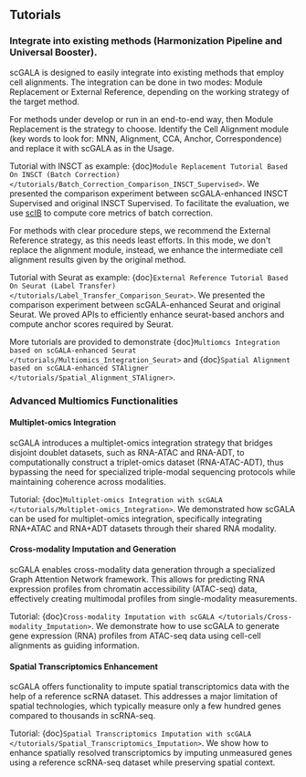 ## Tutorials
### Integrate into existing methods (Harmonization Pipeline and Universal Booster).
scGALA is designed to easily integrate into existing methods that employ cell alignments. The integration can be done in two modes: Module Replacement or External Reference, depending on the working strategy of the target method.

For methods under develop or run in an end-to-end way, then Module Replacement is the strategy to choose. Identify the Cell Alignment module (key words to look for: MNN, Alignment, CCA, Anchor, Correspondence) and replace it with scGALA as in the Usage. 

Tutorial with INSCT as example: {doc}`Module Replacement Tutorial Based On INSCT (Batch Correction) </tutorials/Batch_Correction_Comparison_INSCT_Supervised>`. We presented the comparison experiment between scGALA-enhanced INSCT Supervised and original INSCT Supervised. To facilitate the evaluation, we use [scIB](https://github.com/theislab/scib) to compute core metrics of batch correction. 

For methods with clear procedure steps, we recommend the External Reference strategy, as this needs least efforts. In this mode, we don't replace the alignment module, instead, we enhance the intermediate cell alignment results given by the original method.

Tutorial with Seurat as example: {doc}`External Reference Tutorial Based On Seurat (Label Transfer) </tutorials/Label_Transfer_Comparison_Seurat>`.  We presented the comparison experiment between scGALA-enhanced Seurat and original Seurat. We proved APIs to efficiently enhance seurat-based anchors and compute anchor scores required by Seurat.

More tutorials are provided to demonstrate {doc}`Multiomcs Integration based on scGALA-enhanced Seurat </tutorials/Multiomics_Integration_Seurat>` and {doc}`Spatial Alignment based on scGALA-enhanced STAligner </tutorials/Spatial_Alignment_STAligner>`.

### Advanced Multiomics Functionalities
#### Multiplet-omics Integration
scGALA introduces a multiplet-omics integration strategy that bridges disjoint doublet datasets, such as RNA-ATAC and RNA-ADT, to computationally construct a triplet-omics dataset (RNA-ATAC-ADT), thus bypassing the need for specialized triple-modal sequencing protocols while maintaining coherence across modalities.

Tutorial: {doc}`Multiplet-omics Integration with scGALA </tutorials/Multiplet-omics_Integration>`. We demonstrated how scGALA can be used for multiplet-omics integration, specifically integrating RNA+ATAC and RNA+ADT datasets through their shared RNA modality. 
#### Cross-modality Imputation and Generation
scGALA enables cross-modality data generation through a specialized Graph Attention Network framework. This allows for predicting RNA expression profiles from chromatin accessibility (ATAC-seq) data, effectively creating multimodal profiles from single-modality measurements.

Tutorial: {doc}`Cross-modality Imputation with scGALA </tutorials/Cross-modality_Imputation>`. We demonstrate how to use scGALA to generate gene expression (RNA) profiles from ATAC-seq data using cell-cell alignments as guiding information.
#### Spatial Transcriptomics Enhancement
scGALA offers functionality to impute spatial transcriptomics data with the help of a reference scRNA dataset. This addresses a major limitation of spatial technologies, which typically measure only a few hundred genes compared to thousands in scRNA-seq.

Tutorial: {doc}`Spatial Transcriptomics Imputation with scGALA </tutorials/Spatial_Transcriptomics_Imputation>`. We show how to enhance spatially resolved transcriptomics by imputing unmeasured genes using a reference scRNA-seq dataset while preserving spatial context.